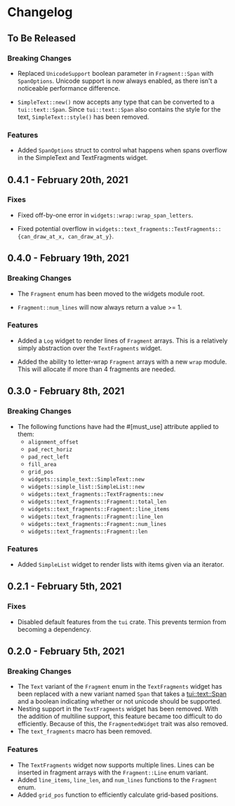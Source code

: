 # Changelog

## To Be Released

### Breaking Changes

* Replaced `UnicodeSupport` boolean parameter in `Fragment::Span` with `SpanOptions`. Unicode support is now always enabled, as there isn't a noticeable performance difference.

* `SimpleText::new()` now accepts any type that can be converted to a `tui::text::Span`. Since `tui::text::Span` also contains the style for the text, `SimpleText::style()` has been removed.

### Features

* Added `SpanOptions` struct to control what happens when spans overflow in the SimpleText and TextFragments widget.

## 0.4.1 - February 20th, 2021

### Fixes

* Fixed off-by-one error in `widgets::wrap::wrap_span_letters`.

* Fixed potential overflow in `widgets::text_fragments::TextFragments::{can_draw_at_x, can_draw_at_y}`.

## 0.4.0 - February 19th, 2021

### Breaking Changes

* The `Fragment` enum has been moved to the widgets module root.

* `Fragment::num_lines` will now always return a value >= 1.

### Features

* Added a `Log` widget to render lines of `Fragment` arrays. This is a relatively simply abstraction over the `TextFragments` widget.

* Added the ability to letter-wrap `Fragment` arrays with a new `wrap` module. This will allocate if more than 4 fragments are needed.

## 0.3.0 - February 8th, 2021

### Breaking Changes

* The following functions have had the #[must_use] attribute applied to them:
    * `alignment_offset`
    * `pad_rect_horiz`
    * `pad_rect_left`
    * `fill_area`
    * `grid_pos`
    * `widgets::simple_text::SimpleText::new`
    * `widgets::simple_list::SimpleList::new`
    * `widgets::text_fragments::TextFragments::new`
    * `widgets::text_fragments::Fragment::total_len`
    * `widgets::text_fragments::Fragment::line_items`
    * `widgets::text_fragments::Fragment::line_len`
    * `widgets::text_fragments::Fragment::num_lines`
    * `widgets::text_fragments::Fragment::len`

### Features

* Added `SimpleList` widget to render lists with items given via an iterator.

## 0.2.1 - February 5th, 2021

### Fixes

* Disabled default features from the `tui` crate. This prevents termion from becoming a dependency.

## 0.2.0 - February 5th, 2021

### Breaking Changes

* The `Text` variant of the `Fragment` enum in the `TextFragments` widget has been replaced with a new variant named `Span` that takes a [tui::text::Span](https://docs.rs/tui/0.14.0/tui/text/struct.Span.html) and a boolean indicating whether or not unicode should be supported.
* Nesting support in the `TextFragments` widget has been removed. With the addition of multiline support, this feature became too difficult to do efficiently. Because of this, the `FragmentedWidget` trait was also removed.
* The `text_fragments` macro has been removed.

### Features

* The `TextFragments` widget now supports multiple lines. Lines can be inserted in fragment arrays with the `Fragment::Line` enum variant.
* Added `line_items`, `line_len`, and `num_lines` functions to the `Fragment` enum.
* Added `grid_pos` function to efficiently calculate grid-based positions.